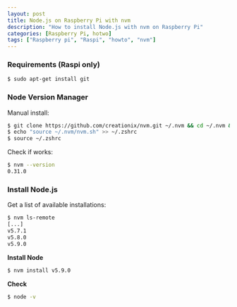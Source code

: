 ```yaml
---
layout: post
title: Node.js on Raspberry Pi with nvm
description: "How to install Node.js with nvm on Raspberry Pi"
categories: [Raspberry Pi, hotwo]
tags: ["Raspberry pi", "Raspi", "howto", "nvm"]
---
```


### Requirements (Raspi only)

```bash
$ sudo apt-get install git
```

### Node Version Manager
Manual install:

```bash
$ git clone https://github.com/creationix/nvm.git ~/.nvm && cd ~/.nvm && git checkout v0.31.0
$ echo "source ~/.nvm/nvm.sh" >> ~/.zshrc
$ source ~/.zshrc
```
Check if works:

```bash
$ nvm --version
0.31.0
```

### Install Node.js

Get a list of available installations:

```bash
$ nvm ls-remote
[...]
v5.7.1
v5.8.0
v5.9.0
```
**Install Node**

```bash
$ nvm install v5.9.0
```

**Check**

```bash
$ node -v
```
